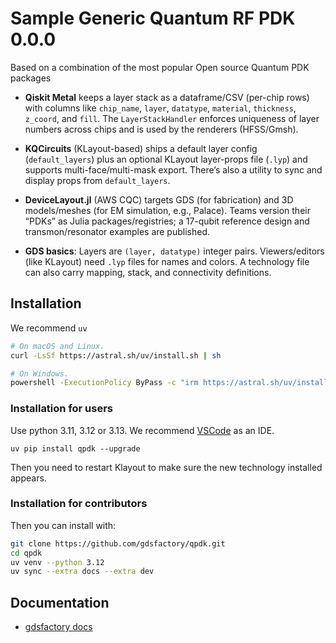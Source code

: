 # Sample Generic Quantum RF PDK 0.0.0

Based on a combination of the most popular Open source Quantum PDK packages

- **Qiskit Metal** keeps a layer stack as a dataframe/CSV (per-chip rows) with columns like `chip_name`, `layer`, `datatype`, `material`, `thickness`, `z_coord`, and `fill`. The `LayerStackHandler` enforces uniqueness of layer numbers across chips and is used by the renderers (HFSS/Gmsh).

- **KQCircuits** (KLayout-based) ships a default layer config (`default_layers`) plus an optional KLayout layer-props file (`.lyp`) and supports multi-face/multi-mask export. There’s also a utility to sync and display props from `default_layers`.

- **DeviceLayout.jl** (AWS CQC) targets GDS (for fabrication) and 3D models/meshes (for EM simulation, e.g., Palace). Teams version their “PDKs” as Julia packages/registries; a 17-qubit reference design and transmon/resonator examples are published.

- **GDS basics**: Layers are `(layer, datatype)` integer pairs. Viewers/editors (like KLayout) need `.lyp` files for names and colors. A technology file can also carry mapping, stack, and connectivity definitions.

## Installation

We recommend `uv`

```bash
# On macOS and Linux.
curl -LsSf https://astral.sh/uv/install.sh | sh
```

```bash
# On Windows.
powershell -ExecutionPolicy ByPass -c "irm https://astral.sh/uv/install.ps1 | iex"
```

### Installation for users

Use python 3.11, 3.12 or 3.13. We recommend [VSCode](https://code.visualstudio.com/) as an IDE.

```
uv pip install qpdk --upgrade
```

Then you need to restart Klayout to make sure the new technology installed appears.

### Installation for contributors


Then you can install with:

```bash
git clone https://github.com/gdsfactory/qpdk.git
cd qpdk
uv venv --python 3.12
uv sync --extra docs --extra dev
```

## Documentation

- [gdsfactory docs](https://gdsfactory.github.io/gdsfactory/)
